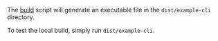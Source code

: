The [build](/scripts/build.sh) script will generate an executable file in the `dist/example-cli` directory.

To test the local build, simply run `dist/example-cli`.
